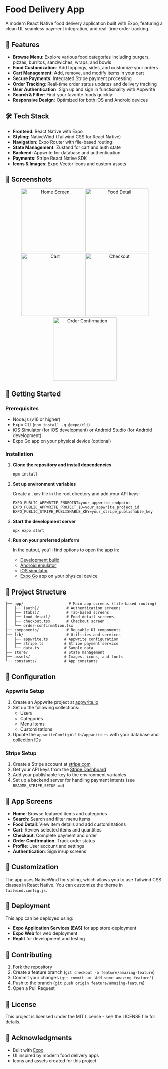 # Food Delivery App

A modern React Native food delivery application built with Expo, featuring a clean UI, seamless payment integration, and real-time order tracking.

## 📱 Features

- **Browse Menu**: Explore various food categories including burgers, pizzas, burritos, sandwiches, wraps, and bowls
- **Food Customization**: Add toppings, sides, and customize your orders
- **Cart Management**: Add, remove, and modify items in your cart
- **Secure Payments**: Integrated Stripe payment processing
- **Order Tracking**: Real-time order status updates and delivery tracking
- **User Authentication**: Sign up and sign in functionality with Appwrite
- **Search & Filter**: Find your favorite foods quickly
- **Responsive Design**: Optimized for both iOS and Android devices

## 🛠️ Tech Stack

- **Frontend**: React Native with Expo
- **Styling**: NativeWind (Tailwind CSS for React Native)
- **Navigation**: Expo Router with file-based routing
- **State Management**: Zustand for cart and auth state
- **Backend**: Appwrite for database and authentication
- **Payments**: Stripe React Native SDK
- **Icons & Images**: Expo Vector Icons and custom assets

## 📸 Screenshots

<div align="center">
  <img src="./assets/images/screenshot1.png" alt="Home Screen" width="200"/>
  <img src="./assets/images/screenshot2.png" alt="Food Detail" width="200"/>
  <img src="./assets/images/screenshot3.png" alt="Cart" width="200"/>
  <img src="./assets/images/screenshot4.png" alt="Checkout" width="200"/>
  <img src="./assets/images/screenshot5.png" alt="Order Confirmation" width="200"/>
</div>

## 🚀 Getting Started

### Prerequisites

- Node.js (v16 or higher)
- Expo CLI (`npm install -g @expo/cli`)
- iOS Simulator (for iOS development) or Android Studio (for Android development)
- Expo Go app on your physical device (optional)

### Installation

1. **Clone the repository and install dependencies**

   ```bash
   npm install
   ```

2. **Set up environment variables**

   Create a `.env` file in the root directory and add your API keys:

   ```env
   EXPO_PUBLIC_APPWRITE_ENDPOINT=your_appwrite_endpoint
   EXPO_PUBLIC_APPWRITE_PROJECT_ID=your_appwrite_project_id
   EXPO_PUBLIC_STRIPE_PUBLISHABLE_KEY=your_stripe_publishable_key
   ```

3. **Start the development server**

   ```bash
   npx expo start
   ```

4. **Run on your preferred platform**

   In the output, you'll find options to open the app in:
   - [Development build](https://docs.expo.dev/develop/development-builds/introduction/)
   - [Android emulator](https://docs.expo.dev/workflow/android-studio-emulator/)
   - [iOS simulator](https://docs.expo.dev/workflow/ios-simulator/)
   - [Expo Go](https://expo.dev/go) app on your physical device

## 📁 Project Structure

```
├── app/                    # Main app screens (file-based routing)
│   ├── (auth)/            # Authentication screens
│   ├── (tabs)/            # Tab-based screens
│   ├── food-detail/       # Food detail screens
│   ├── checkout.tsx       # Checkout screen
│   └── order-confirmation.tsx
├── components/            # Reusable UI components
├── lib/                   # Utilities and services
│   ├── appwrite.ts       # Appwrite configuration
│   ├── stripe.ts         # Stripe payment service
│   └── data.ts           # Sample data
├── store/                # State management
├── assets/               # Images, icons, and fonts
└── constants/            # App constants
```

## 🔧 Configuration

### Appwrite Setup

1. Create an Appwrite project at [appwrite.io](https://appwrite.io)
2. Set up the following collections:
   - Users
   - Categories
   - Menu Items
   - Customizations
3. Update the `appwriteConfig` in `lib/appwrite.ts` with your database and collection IDs

### Stripe Setup

1. Create a Stripe account at [stripe.com](https://stripe.com)
2. Get your API keys from the [Stripe Dashboard](https://dashboard.stripe.com/apikeys)
3. Add your publishable key to the environment variables
4. Set up a backend server for handling payment intents (see `README_STRIPE_SETUP.md`)

## 📱 App Screens

- **Home**: Browse featured items and categories
- **Search**: Search and filter menu items
- **Food Detail**: View item details and add customizations
- **Cart**: Review selected items and quantities
- **Checkout**: Complete payment and order
- **Order Confirmation**: Track order status
- **Profile**: User account and settings
- **Authentication**: Sign in/up screens

## 🎨 Customization

The app uses NativeWind for styling, which allows you to use Tailwind CSS classes in React Native. You can customize the theme in `tailwind.config.js`.

## 🚀 Deployment

This app can be deployed using:
- **Expo Application Services (EAS)** for app store deployment
- **Expo Web** for web deployment
- **Replit** for development and testing

## 🤝 Contributing

1. Fork the repository
2. Create a feature branch (`git checkout -b feature/amazing-feature`)
3. Commit your changes (`git commit -m 'Add some amazing feature'`)
4. Push to the branch (`git push origin feature/amazing-feature`)
5. Open a Pull Request

## 📄 License

This project is licensed under the MIT License - see the LICENSE file for details.

## 🙏 Acknowledgments

- Built with [Expo](https://expo.dev)
- UI inspired by modern food delivery apps
- Icons and assets created for this project
